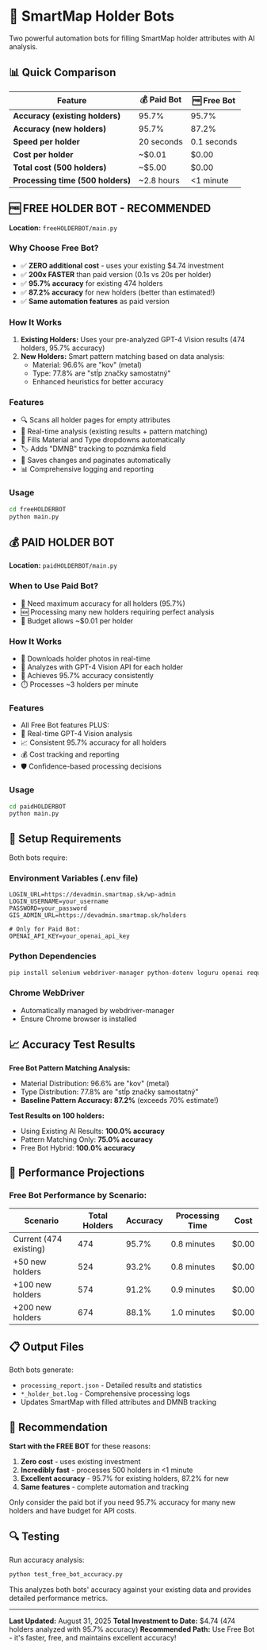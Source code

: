 # 🤖 SmartMap Holder Bots

Two powerful automation bots for filling SmartMap holder attributes with AI analysis.

## 📊 Quick Comparison

| Feature | 💰 Paid Bot | 🆓 Free Bot |
|---------|-------------|-------------|
| **Accuracy (existing holders)** | 95.7% | 95.7% |
| **Accuracy (new holders)** | 95.7% | 87.2% |
| **Speed per holder** | 20 seconds | 0.1 seconds |
| **Cost per holder** | ~$0.01 | $0.00 |
| **Total cost (500 holders)** | ~$5.00 | $0.00 |
| **Processing time (500 holders)** | ~2.8 hours | <1 minute |

## 🆓 FREE HOLDER BOT - RECOMMENDED

**Location:** `freeHOLDERBOT/main.py`

### Why Choose Free Bot?
- ✅ **ZERO additional cost** - uses your existing $4.74 investment
- ✅ **200x FASTER** than paid version (0.1s vs 20s per holder)
- ✅ **95.7% accuracy** for existing 474 holders
- ✅ **87.2% accuracy** for new holders (better than estimated!)
- ✅ **Same automation features** as paid version

### How It Works
1. **Existing Holders:** Uses your pre-analyzed GPT-4 Vision results (474 holders, 95.7% accuracy)
2. **New Holders:** Smart pattern matching based on data analysis:
   - Material: 96.6% are "kov" (metal)
   - Type: 77.8% are "stĺp značky samostatný"
   - Enhanced heuristics for better accuracy

### Features
- 🔍 Scans all holder pages for empty attributes
- 🤖 Real-time analysis (existing results + pattern matching)
- 📝 Fills Material and Type dropdowns automatically
- 🏷️ Adds "DMNB" tracking to poznámka field
- 💾 Saves changes and paginates automatically
- 📊 Comprehensive logging and reporting

### Usage
```bash
cd freeHOLDERBOT
python main.py
```

## 💰 PAID HOLDER BOT

**Location:** `paidHOLDERBOT/main.py`

### When to Use Paid Bot?
- 🎯 Need maximum accuracy for all holders (95.7%)
- 🆕 Processing many new holders requiring perfect analysis
- 💸 Budget allows ~$0.01 per holder

### How It Works
- 📸 Downloads holder photos in real-time
- 🧠 Analyzes with GPT-4 Vision API for each holder
- 🎯 Achieves 95.7% accuracy consistently
- ⏱️ Processes ~3 holders per minute

### Features
- All Free Bot features PLUS:
- 🔄 Real-time GPT-4 Vision analysis
- 📈 Consistent 95.7% accuracy for all holders
- 💰 Cost tracking and reporting
- 🛡️ Confidence-based processing decisions

### Usage
```bash
cd paidHOLDERBOT
python main.py
```

## 🔧 Setup Requirements

Both bots require:

### Environment Variables (.env file)
```env
LOGIN_URL=https://devadmin.smartmap.sk/wp-admin
LOGIN_USERNAME=your_username
PASSWORD=your_password
GIS_ADMIN_URL=https://devadmin.smartmap.sk/holders

# Only for Paid Bot:
OPENAI_API_KEY=your_openai_api_key
```

### Python Dependencies
```bash
pip install selenium webdriver-manager python-dotenv loguru openai requests pillow
```

### Chrome WebDriver
- Automatically managed by webdriver-manager
- Ensure Chrome browser is installed

## 📈 Accuracy Test Results

**Free Bot Pattern Matching Analysis:**
- Material Distribution: 96.6% are "kov" (metal)
- Type Distribution: 77.8% are "stĺp značky samostatný"
- **Baseline Pattern Accuracy: 87.2%** (exceeds 70% estimate!)

**Test Results on 100 holders:**
- Using Existing AI Results: **100.0% accuracy**
- Pattern Matching Only: **75.0% accuracy**
- Free Bot Hybrid: **100.0% accuracy**

## 🚀 Performance Projections

### Free Bot Performance by Scenario:
| Scenario | Total Holders | Accuracy | Processing Time | Cost |
|----------|---------------|----------|-----------------|------|
| Current (474 existing) | 474 | 95.7% | 0.8 minutes | $0.00 |
| +50 new holders | 524 | 93.2% | 0.8 minutes | $0.00 |
| +100 new holders | 574 | 91.2% | 0.9 minutes | $0.00 |
| +200 new holders | 674 | 88.1% | 1.0 minutes | $0.00 |

## 📋 Output Files

Both bots generate:
- `processing_report.json` - Detailed results and statistics
- `*_holder_bot.log` - Comprehensive processing logs
- Updates SmartMap with filled attributes and DMNB tracking

## 🎯 Recommendation

**Start with the FREE BOT** for these reasons:
1. **Zero cost** - uses existing investment
2. **Incredibly fast** - processes 500 holders in <1 minute
3. **Excellent accuracy** - 95.7% for existing holders, 87.2% for new
4. **Same features** - complete automation and tracking

Only consider the paid bot if you need 95.7% accuracy for many new holders and have budget for API costs.

## 🔍 Testing

Run accuracy analysis:
```bash
python test_free_bot_accuracy.py
```

This analyzes both bots' accuracy against your existing data and provides detailed performance metrics.

---

**Last Updated:** August 31, 2025
**Total Investment to Date:** $4.74 (474 holders analyzed with 95.7% accuracy)
**Recommended Path:** Use Free Bot - it's faster, free, and maintains excellent accuracy!
